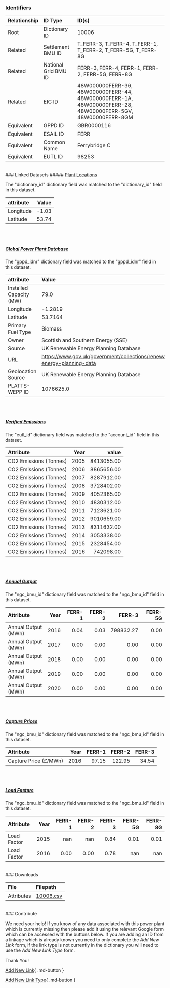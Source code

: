 ### Identifiers

| Relationship   | ID Type              | ID(s)                                                                                                      |
|:---------------|:---------------------|:-----------------------------------------------------------------------------------------------------------|
| Root           | Dictionary ID        | 10006                                                                                                      |
| Related        | Settlement BMU ID    | T_FERR-3, T_FERR-4, T_FERR-1, T_FERR-2, T_FERR-5G, T_FERR-8G                                               |
| Related        | National Grid BMU ID | FERR-3, FERR-4, FERR-1, FERR-2, FERR-5G, FERR-8G                                                           |
| Related        | EIC ID               | 48W000000FERR-36, 48W000000FERR-44, 48W000000FERR-1A, 48W000000FERR-28, 48W00000FERR-5GV, 48W00000FERR-8GM |
| Equivalent     | GPPD ID              | GBR0000116                                                                                                 |
| Equivalent     | ESAIL ID             | FERR                                                                                                       |
| Equivalent     | Common Name          | Ferrybridge C                                                                                              |
| Equivalent     | EUTL ID              | 98253                                                                                                      |

<br>
### Linked Datasets
##### <a href="https://osuked.github.io/Power-Station-Dictionary/datasets/plant-locations">Plant Locations</a>



The "dictionary_id" dictionary field was matched to the "dictionary_id" field in this dataset.

| attribute   |   Value |
|:------------|--------:|
| Longitude   |   -1.03 |
| Latitude    |   53.74 |

<br><br>
##### <a href="https://osuked.github.io/Power-Station-Dictionary/datasets/global-power-plant-database">Global Power Plant Database</a>



The "gppd_idnr" dictionary field was matched to the "gppd_idnr" field in this dataset.

| attribute               | Value                                                                    |
|:------------------------|:-------------------------------------------------------------------------|
| Installed Capacity (MW) | 79.0                                                                     |
| Longitude               | -1.2819                                                                  |
| Latitude                | 53.7164                                                                  |
| Primary Fuel Type       | Biomass                                                                  |
| Owner                   | Scottish and Southern Energy (SSE)                                       |
| Source                  | UK Renewable Energy Planning Database                                    |
| URL                     | https://www.gov.uk/government/collections/renewable-energy-planning-data |
| Geolocation Source      | UK Renewable Energy Planning Database                                    |
| PLATTS-WEPP ID          | 1076625.0                                                                |

<br><br>
##### <a href="https://osuked.github.io/Power-Station-Dictionary/datasets/verified-emissions">Verified Emissions</a>



The "eutl_id" dictionary field was matched to the "account_id" field in this dataset.

| Attribute              |   Year |      value |
|:-----------------------|-------:|-----------:|
| CO2 Emissions (Tonnes) |   2005 | 8413055.00 |
| CO2 Emissions (Tonnes) |   2006 | 8865656.00 |
| CO2 Emissions (Tonnes) |   2007 | 8287912.00 |
| CO2 Emissions (Tonnes) |   2008 | 3728402.00 |
| CO2 Emissions (Tonnes) |   2009 | 4052365.00 |
| CO2 Emissions (Tonnes) |   2010 | 4830312.00 |
| CO2 Emissions (Tonnes) |   2011 | 7123621.00 |
| CO2 Emissions (Tonnes) |   2012 | 9010659.00 |
| CO2 Emissions (Tonnes) |   2013 | 8311632.00 |
| CO2 Emissions (Tonnes) |   2014 | 3053338.00 |
| CO2 Emissions (Tonnes) |   2015 | 2328454.00 |
| CO2 Emissions (Tonnes) |   2016 |  742098.00 |

<br><br>
##### <a href="https://osuked.github.io/Power-Station-Dictionary/datasets/annual-output">Annual Output</a>



The "ngc_bmu_id" dictionary field was matched to the "ngc_bmu_id" field in this dataset.

| Attribute           |   Year |   FERR-1 |   FERR-2 |    FERR-3 |   FERR-5G |
|:--------------------|-------:|---------:|---------:|----------:|----------:|
| Annual Output (MWh) |   2016 |     0.04 |     0.03 | 798832.27 |      0.00 |
| Annual Output (MWh) |   2017 |     0.00 |     0.00 |      0.00 |      0.00 |
| Annual Output (MWh) |   2018 |     0.00 |     0.00 |      0.00 |      0.00 |
| Annual Output (MWh) |   2019 |     0.00 |     0.00 |      0.00 |      0.00 |
| Annual Output (MWh) |   2020 |     0.00 |     0.00 |      0.00 |      0.00 |

<br><br>
##### <a href="https://osuked.github.io/Power-Station-Dictionary/datasets/capture-prices">Capture Prices</a>



The "ngc_bmu_id" dictionary field was matched to the "ngc_bmu_id" field in this dataset.

| Attribute             |   Year |   FERR-1 |   FERR-2 |   FERR-3 |
|:----------------------|-------:|---------:|---------:|---------:|
| Capture Price (£/MWh) |   2016 |    97.15 |   122.95 |    34.54 |

<br><br>
##### <a href="https://osuked.github.io/Power-Station-Dictionary/datasets/load-factors">Load Factors</a>



The "ngc_bmu_id" dictionary field was matched to the "ngc_bmu_id" field in this dataset.

| Attribute   |   Year |   FERR-1 |   FERR-2 |   FERR-3 |   FERR-5G |   FERR-8G |
|:------------|-------:|---------:|---------:|---------:|----------:|----------:|
| Load Factor |   2015 |   nan    |   nan    |     0.84 |      0.01 |      0.01 |
| Load Factor |   2016 |     0.00 |     0.00 |     0.78 |    nan    |    nan    |


<br>
### Downloads


| File       | Filepath                                                                              |
|:-----------|:--------------------------------------------------------------------------------------|
| Attributes | [10006.csv](https://osuked.github.io/Power-Station-Dictionary/object_attrs/10006.csv) |


<br>
### Contribute

We need your help! If you know of any data associated with this power plant which is currently missing then please add it using the relevant Google form which can be accessed with the buttons below.  If you are adding an ID from a linkage which is already known you need to only complete the *Add New Link* form, if the link type is not currently in the dictionary you will need to use the *Add New Link Type* form.

Thank You!

[Add New Link](https://docs.google.com/forms/d/e/1FAIpQLSc5jRsQ7NgiLLXbwo9PUdwTQyuqbRwThltG56-o6NVSe7E_nw/viewform?usp=pp_url&entry.251912331=10006){ .md-button }

[Add New Link Type](https://docs.google.com/forms/d/e/1FAIpQLSdQfLmfOR0Vw4Z7gDQAIhBbqIifd1RuSFPKmDQpROhOqjo7ew/viewform?usp=pp_url&entry.2141539628=10006){ .md-button }